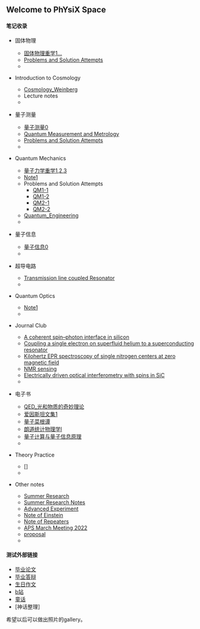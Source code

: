 ## Welcome to PhYsiX Space

#### 笔记收录

* 固体物理
  * [固体物理重学1...](https://physix2020.github.io/blogplace/files/固体物理重学1.pdf)
  * [Problems and Solution Attempts](https://physix2020.github.io/blogplace/files/SolidState.pdf)
  * 



* Introduction to Cosmology
  * [Cosmology_Weinberg](https://physix2020.github.io/blogplace/files/Steven_Weinberg_Cosmology.pdf)
  * Lecture notes
  * 



* 量子测量
  * [量子测量0](https://physix2020.github.io/blogplace/pages/量子测量_笔记_禁止.html)
  * [Quantum Measurement and Metrology](https://physix2020.github.io/blogplace/files/Quantum_Measurement_and_Metrology.pdf)
  * [Problems and Solution Attempts](https://physix2020.github.io/blogplace/files/量子测量.pdf)
  * 
  

* Quantum Mechanics
  * [量子力学重学1](https://physix2020.github.io/blogplace/files/量子力学重学1.pdf),[2](https://physix2020.github.io/blogplace/files/量子力学重学2.pdf),[3](https://physix2020.github.io/blogplace/files/量子力学重学3.pdf)
  * [Note1](https://physix2020.github.io/blogplace/files/Note1.pdf)
  * Problems and Solution Attempts
    * [QM1-1](https://physix2020.github.io/blogplace/files/QM1-1.pdf)
    * [QM1-2](https://physix2020.github.io/blogplace/files/QM1-2.pdf)
    * [QM2-1](https://physix2020.github.io/blogplace/files/QM2-1.pdf)
    * [QM2-2](https://physix2020.github.io/blogplace/files/QM2-2.pdf)
  * [Quantum_Engineering](https://physix2020.github.io/blogplace/files/Quantum_Engineering.pdf)
  * 

  
* 量子信息
  * [量子信息0](https://physix2020.github.io/blogplace/files/quantum.pdf)
  * 
  

* 超导电路
  * [Transmission line coupled Resonator](https://physix2020.github.io/blogplace/files/Derivation_of_TL_coupled_Resonator.pdf)
  * 


* Quantum Optics
  * [Note1](https://physix2020.github.io/blogplace/files/Quantum_Optics.pdf)
  * 

* Journal Club
  * [A coherent spin–photon interface in silicon](https://physix2020.github.io/blogplace/files/A_coherent_spin–photon_interface_in_silicon.pdf)
  * [Coupling a single electron on superfluid helium to a superconducting resonator](https://physix2020.github.io/blogplace/files/Coupling_a_single_electron_on_superfluid_helium_to_a_superconducting_resonator.pdf)
  * [Kilohertz EPR spectroscopy of single nitrogen centers at zero magnetic field](https://physix2020.github.io/blogplace/files/Kilohertz_electron_paramagnetic_resonance_spectroscopy_of_single_nitrogen_centers_at_zero_magnetic_field.pdf)
  * [NMR sensing](https://physix2020.github.io/blogplace/files/NMR_sensing.pdf)
  * [Electrically driven optical interferometry with spins in SiC](https://physix2020.github.io/blogplace/files/Electrically_driven_optical_interferometry_with_spins_in_silicon_carbide.pdf)
  * 


* 电子书
  * [QED_光和物质的奇妙理论](https://physix2020.github.io/blogplace/files/QED_光和物质的奇妙理论.pdf)
  * [爱因斯坦文集1](https://physix2020.github.io/blogplace/files/爱因斯坦文集第一卷.pdf)
  * [量子菜根谭](https://physix2020.github.io/blogplace/files/量子菜根谭_量子理论专题分析.pdf)
  * [朗道统计物理学I](https://physix2020.github.io/blogplace/files/朗道统计物理学I.pdf)
  * [量子计算与量子信息原理](https://physix2020.github.io/blogplace/files/量子计算与量子信息原理.pdf)
  * 

* Theory Practice
  * []
  * 
  
* Other notes
  * [Summer Research](https://physix2020.github.io/blogplace/files/Summer_Research_Summary.pdf)
  * [Summer Research Notes](https://physix2020.github.io/blogplace/files/Summer_Research_Notes.pdf) 
  * [Advanced Experiment](https://physix2020.github.io/blogplace/files/四级实验.pdf)
  * [Note of Einstein](https://physix2020.github.io/blogplace/files/Note_of_A.EINSTEIN.pdf)
  * [Note of Repeaters](https://physix2020.github.io/blogplace/files/Note_of_Repeaters.pdf)
  * [APS March Meeting 2022](https://physix2020.github.io/blogplace/pages/APS_March_Meeting_2022.html)
  * [proposal](https://physix2020.github.io/blogplace/files/proposal.pdf)
  * 


#### 测试外部链接
* [毕业论文](https://physix2020.github.io/blogplace/files/微波阻抗显微镜的搭建及改进.pdf)
* [毕业答辩](https://physix2020.github.io/blogplace/files/毕业答辩.pdf)
* [生日作文](https://zine.la/@%E8%8B%B9%E6%9E%9C%E6%A0%91%E4%B8%8A%E7%9A%84%E7%81%AF/articles/)
* [b站](https://space.bilibili.com/22728820/)
* [童话](https://physix2020.github.io/archives/)
* [神话整理]

希望以后可以做出照片的gallery。